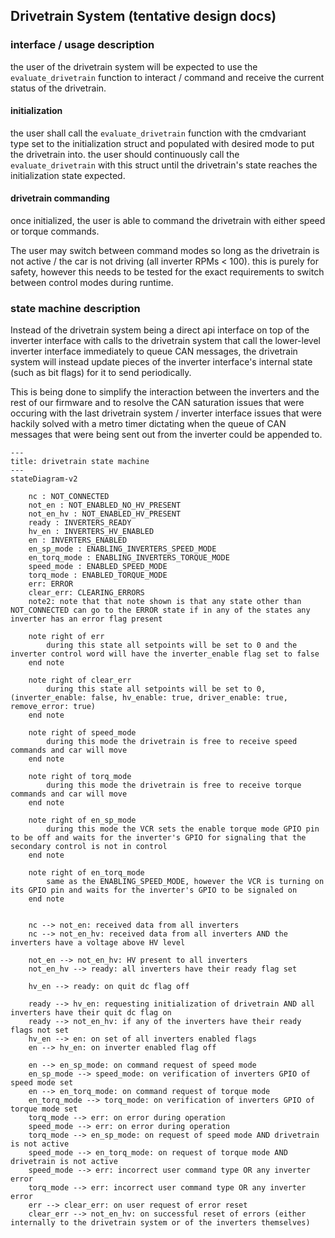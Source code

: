 
## Drivetrain System (tentative design docs)

### interface / usage description

the user of the drivetrain system will be expected to use the `evaluate_drivetrain` function to interact / command and receive the current status of the drivetrain. 


#### initialization
the user shall call the `evaluate_drivetrain` function with the cmdvariant type set to the initialization struct and populated with desired mode to put the drivetrain into. the user should continuously call the `evaluate_drivetrain` with this struct until the drivetrain's state reaches the initialization state expected.

#### drivetrain commanding

once initialized, the user is able to command the drivetrain with either speed or torque commands. 

The user may switch between command modes so long as the drivetrain is not active / the car is not driving (all inverter RPMs < 100). this is purely for safety, however this needs to be tested for the exact requirements to switch between control modes during runtime.

### state machine description

Instead of the drivetrain system being a direct api interface on top of the inverter interface with calls to the drivetrain system that call the lower-level inverter interface immediately to queue CAN messages, the drivetrain system will instead update pieces of the inverter interface's internal state (such as bit flags) for it to send periodically.

This is being done to simplify the interaction between the inverters and the rest of our firmware and to resolve the CAN saturation issues that were occuring with the last drivetrain system / inverter interface issues that were hackily solved with a metro timer dictating when the queue of CAN messages that were being sent out from the inverter could be appended to.


```
---
title: drivetrain state machine
---
stateDiagram-v2

    nc : NOT_CONNECTED 
    not_en : NOT_ENABLED_NO_HV_PRESENT
    not_en_hv : NOT_ENABLED_HV_PRESENT
    ready : INVERTERS_READY 
    hv_en : INVERTERS_HV_ENABLED
    en : INVERTERS_ENABLED
    en_sp_mode : ENABLING_INVERTERS_SPEED_MODE
    en_torq_mode : ENABLING_INVERTERS_TORQUE_MODE
    speed_mode : ENABLED_SPEED_MODE
    torq_mode : ENABLED_TORQUE_MODE
    err: ERROR
    clear_err: CLEARING_ERRORS
    note2: note that that note shown is that any state other than NOT_CONNECTED can go to the ERROR state if in any of the states any inverter has an error flag present
    
    note right of err
        during this state all setpoints will be set to 0 and the inverter control word will have the inverter_enable flag set to false
    end note

    note right of clear_err
        during this state all setpoints will be set to 0, (inverter_enable: false, hv_enable: true, driver_enable: true, remove_error: true)
    end note

    note right of speed_mode
        during this mode the drivetrain is free to receive speed commands and car will move
    end note

    note right of torq_mode
        during this mode the drivetrain is free to receive torque commands and car will move
    end note

    note right of en_sp_mode
        during this mode the VCR sets the enable torque mode GPIO pin to be off and waits for the inverter's GPIO for signaling that the secondary control is not in control 
    end note

    note right of en_torq_mode
        same as the ENABLING_SPEED_MODE, however the VCR is turning on its GPIO pin and waits for the inverter's GPIO to be signaled on
    end note

    
    nc --> not_en: received data from all inverters
    nc --> not_en_hv: received data from all inverters AND the inverters have a voltage above HV level
    
    not_en --> not_en_hv: HV present to all inverters
    not_en_hv --> ready: all inverters have their ready flag set

    hv_en --> ready: on quit dc flag off

    ready --> hv_en: requesting initialization of drivetrain AND all inverters have their quit dc flag on
    ready --> not_en_hv: if any of the inverters have their ready flags not set
    hv_en --> en: on set of all inverters enabled flags
    en --> hv_en: on inverter enabled flag off

    en --> en_sp_mode: on command request of speed mode
    en_sp_mode --> speed_mode: on verification of inverters GPIO of speed mode set
    en --> en_torq_mode: on command request of torque mode    
    en_torq_mode --> torq_mode: on verification of inverters GPIO of torque mode set
    torq_mode --> err: on error during operation
    speed_mode --> err: on error during operation
    torq_mode --> en_sp_mode: on request of speed mode AND drivetrain is not active
    speed_mode --> en_torq_mode: on request of torque mode AND drivetrain is not active
    speed_mode --> err: incorrect user command type OR any inverter error
    torq_mode --> err: incorrect user command type OR any inverter error
    err --> clear_err: on user request of error reset 
    clear_err --> not_en_hv: on successful reset of errors (either internally to the drivetrain system or of the inverters themselves)
```